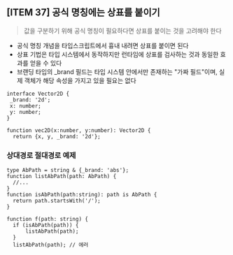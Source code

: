 ## [ITEM 37] 공식 명칭에는 상표를 붙이기

> 값을 구분하기 위해 공식 명칭이 필요하다면 상표를 붙이는 것을 고려해야 한다

- 공식 명칭 개념을 타입스크립트에서 흉내 내려면 상표를 붙이면 된다
- 상표 기법은 타입 시스템에서 동작하지만 런타임에 상표를 검사하는 것과 동일한 효과를 얻을 수 있다
- 브랜딩 타입의 \_brand 필드는 타입 시스템 안에서만 존재하는 "가짜 필드"이며,
  실제 객체가 해당 속성을 가지고 있을 필요는 없다

```tsx
interface Vector2D {
 _brand: '2d';
 x: number;
 y: number;
}

function vec2D(x:number, y:number): Vector2D {
  return {x, y, _brand: '2d'};
```

### 상대경로 절대경로 예제

```tsx
type AbPath = string & {_brand: 'abs'};
function listAbPath(path: AbPath) {
  //...
}
function isAbPath(path:string): path is AbPath {
  return path.startsWith('/');
}

function f(path: string) {
  if (isAbPath(path)) {
      listAbPath(path);
  }
  listAbPath(path); // 에러
```
